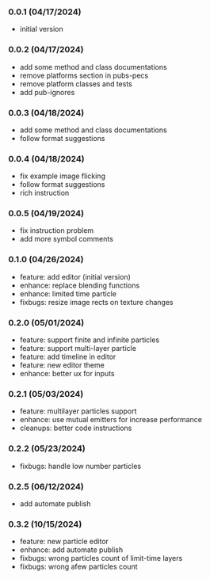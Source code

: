 ### 0.0.1 (04/17/2024)
* initial version

### 0.0.2 (04/17/2024)
* add some method and class documentations
* remove platforms section in pubs-pecs
* remove platform classes and tests
* add pub-ignores

### 0.0.3 (04/18/2024)
* add some method and class documentations
* follow format suggestions

### 0.0.4 (04/18/2024)
* fix example image flicking
* follow format suggestions
* rich instruction

### 0.0.5 (04/19/2024)
* fix instruction problem
* add more symbol comments

### 0.1.0 (04/26/2024)
* feature: add editor (initial version)
* enhance: replace blending functions
* enhance: limited time particle
* fixbugs: resize image rects on texture changes

### 0.2.0 (05/01/2024)
* feature: support finite and infinite particles
* feature: support multi-layer particle
* feature: add timeline in editor
* feature: new editor theme
* enhance: better ux for inputs

### 0.2.1 (05/03/2024)
* feature: multilayer particles support
* enhance: use mutual emitters for increase performance
* cleanups: better code instructions

### 0.2.2 (05/23/2024)
* fixbugs: handle low number particles

### 0.2.5 (06/12/2024)
* add automate publish

### 0.3.2 (10/15/2024)
* feature: new particle editor
* enhance: add automate publish
* fixbugs: wrong particles count of limit-time layers
* fixbugs: wrong afew particles count